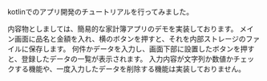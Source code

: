 kotlinでのアプリ開発のチュートリアルを行ってみました。

内容物としましては、簡易的な家計簿アプリのデモを実装しております。
メイン画面に品名と金額を入れ、横のボタンを押すと、それを内部ストレージのファイルに保存します。
何件かデータを入力し、画面下部に設置したボタンを押すと、登録したデータの一覧が表示されます。
入力内容が文字列か数値かチェックする機能や、一度入力したデータを削除する機能は実装しておりません。